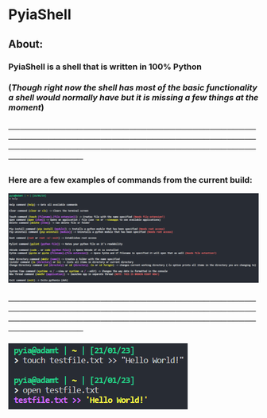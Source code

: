 # PyiaShell
## About: 
### PyiaShell is a shell that is written in 100% Python
### (*Though right now the shell has most of the basic functionality a shell would normally have but it is missing a few things at the moment*)
### ──────────────────────────────────────────────────────────────────────────────────────────────────────────────────────────────────────────────
### Here are a few examples of commands from the current build:
![Help Command](https://github.com/Gusic06/PyiaShell/blob/dev/demo_pictures/demo1.png)
### ──────────────────────────────────────────────────────────────────────────────────────────────────────────────────────────────────────────────
![Touch + Open Command](https://github.com/Gusic06/PyiaShell/blob/dev/demo_pictures/demo2.png)
